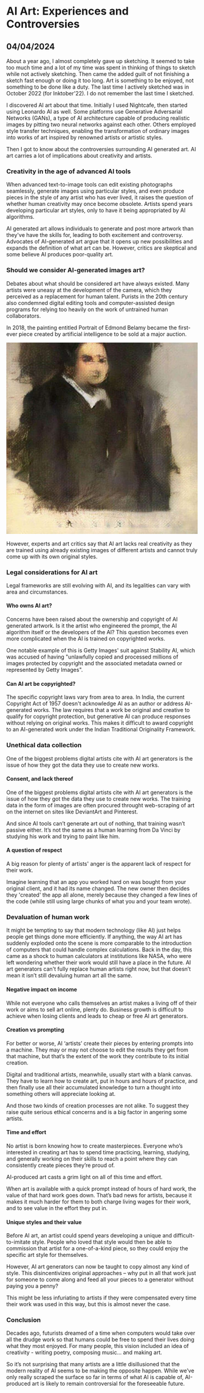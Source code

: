 # AI Art: Experiences and Controversies
## 04/04/2024

About a year ago, I almost completely gave up sketching. It seemed to take too much time and a lot of my time was spent in thinking of things to sketch while not actively sketching. Then came the added guilt of not finishing a sketch fast enough or doing it too long. Art is something to be enjoyed, not something to be done like a duty. The last time I actively sketched was in October 2022 (for Inktober'22). I do not remember the last time I sketched. 

I discovered AI art about that time. Initially I used Nightcafe, then started using Leonardo AI as well. Some platforms use Generative Adversarial Networks (GANs), a type of AI architecture capable of producing realistic images by pitting two neural networks against each other. Others employed style transfer techniques, enabling the transformation of ordinary images into works of art inspired by renowned artists or artistic styles.

Then I got to know about the controversies surrounding AI generated art. AI art carries a lot of implications about creativity and artists. 

### Creativity in the age of advanced AI tools

When advanced text-to-image tools can edit existing photographs seamlessly, generate images using particular styles, and even produce pieces in the style of any artist who has ever lived, it raises the question of whether human creativity may once become obsolete. Artists spend years developing particular art styles, only to have it being appropriated by AI algorithms. 

AI generated art allows individuals to generate and post more artwork than they've have the skills for, leading to both excitement and controversy. Advocates of AI-generated art argue that it opens up new possibilities and expands the definition of what art can be. However, critics are skeptical and some believe AI produces poor-quality art.

### Should we consider AI-generated images art?

Debates about what should be considered art have always existed. Many artists were uneasy at the development of the camera, which they perceived as a replacement for human talent. Purists in the 20th century also condemned digital editing tools and computer-assisted design programs for relying too heavily on the work of untrained human collaborators. 

In 2018, the painting entitled Portrait of Edmond Belamy became the first-ever piece created by artificial intelligence to be sold at a major auction.

![Portrait of Edmond Belamy](https://github.com/CodingLife1024/blog-content/blob/main/images/ai1.jpg?raw=true)

However, experts and art critics say that AI art lacks real creativity as they are trained using already existing images of different artists and cannot truly come up with its own original styles.

### Legal considerations for AI art

Legal frameworks are still evolving with AI, and its legalities can vary with area and circumstances. 

#### Who owns AI art?

Concerns have been raised about the ownership and copyright of AI generated artwork. Is it the artist who engineered the prompt, the AI algorithm itself or the developers of the AI? This question becomes even more complicated when the AI is trained on copyrighted works. 

One notable example of this is Getty Images' suit against Stability AI, which was accused of having "unlawfully copied and processed millions of images protected by copyright and the associated metadata owned or represented by Getty Images".

#### Can AI art be copyrighted?

The specific copyright laws vary from area to area. In India, the current Copyright Act of 1957 doesn't acknowledge AI as an author or address AI-generated works. The law requires that a work be original and creative to qualify for copyright protection, but generative AI can produce responses without relying on original works. This makes it difficult to award copyright to an AI-generated work under the Indian Traditional Originality Framework. 

### Unethical data collection

One of the biggest problems digital artists cite with AI art generators is the issue of how they got the data they use to create new works.

#### Consent, and lack thereof

One of the biggest problems digital artists cite with AI art generators is the issue of how they got the data they use to create new works. The training data in the form of images are often procured throught web-scraping of art on the internet on sites like DeviantArt and Pinterest. 

And since AI tools can’t generate art out of nothing, that training wasn’t passive either. It’s not the same as a human learning from Da Vinci by studying his work and trying to paint like him.

#### A question of respect

A big reason for plenty of artists' anger is the apparent lack of respect for their work.

Imagine learning that an app you worked hard on was bought from your original client, and it had its name changed. The new owner then decides they 'created' the app all alone, merely because they changed a few lines of the code (while still using large chunks of what you and your team wrote).

### Devaluation of human work

It might be tempting to say that modern technology (like AI) just helps people get things done more efficiently. If anything, the way AI art has suddenly exploded onto the scene is more comparable to the introduction of computers that could handle complex calculations. Back in the day, this came as a shock to human calculators at institutions like NASA, who were left wondering whether their work would still have a place in the future. AI art generators can't fully replace human artists right now, but that doesn’t mean it isn’t still devaluing human art all the same.

#### Negative impact on income

While not everyone who calls themselves an artist makes a living off of their work or aims to sell art online, plenty do. Business growth is difficult to achieve when losing clients and leads to cheap or free AI art generators.

#### Creation vs prompting

For better or worse, AI ‘artists’ create their pieces by entering prompts into a machine. They may or may not choose to edit the results they get from that machine, but that’s the extent of the work they contribute to its initial creation.

Digital and traditional artists, meanwhile, usually start with a blank canvas. They have to learn how to create art, put in hours and hours of practice, and then finally use all their accumulated knowledge to turn a thought into something others will appreciate looking at.

And those two kinds of creation processes are not alike. To suggest they raise quite serious ethical concerns and is a big factor in angering some artists.

#### Time and effort

No artist is born knowing how to create masterpieces. Everyone who’s interested in creating art has to spend time practicing, learning, studying, and generally working on their skills to reach a point where they can consistently create pieces they’re proud of.

AI-produced art casts a grim light on all of this time and effort.

When art is available with a quick prompt instead of hours of hard work, the value of that hard work goes down. That’s bad news for artists, because it makes it much harder for them to both charge living wages for their work, and to see value in the effort they put in.

#### Unique styles and their value

Before AI art, an artist could spend years developing a unique and difficult-to-imitate style. People who loved that style would then be able to commission that artist for a one-of-a-kind piece, so they could enjoy the specific art style for themselves.

However, AI art generators can now be taught to copy almost any kind of style. This disincentivizes original approaches – why put in all that work just for someone to come along and feed all your pieces to a generator without paying you a penny?

This might be less infuriating to artists if they were compensated every time their work was used in this way, but this is almost never the case.

### Conclusion

Decades ago, futurists dreamed of a time when computers would take over all the drudge work so that humans could be free to spend their lives doing what they most enjoyed. For many people, this vision included an idea of creativity - writing poetry, composing music... and making art.

So it’s not surprising that many artists are a little disillusioned that the modern reality of AI seems to be making the opposite happen. While we’ve only really scraped the surface so far in terms of what AI is capable of, AI-produced art is likely to remain controversial for the foreseeable future.